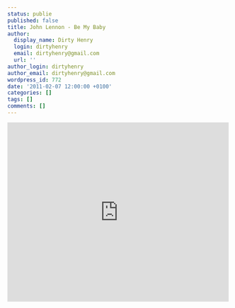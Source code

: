 ```yaml
---
status: publie
published: false
title: John Lennon - Be My Baby
author:
  display_name: Dirty Henry
  login: dirtyhenry
  email: dirtyhenry@gmail.com
  url: ''
author_login: dirtyhenry
author_email: dirtyhenry@gmail.com
wordpress_id: 772
date: '2011-02-07 12:00:00 +0100'
categories: []
tags: []
comments: []
---
```

<iframe title="YouTube video player" width="500" height="405" src="http://www.youtube.com/embed/V-6qGqFtHeY?rel=0" frameborder="0" allowfullscreen></iframe>
